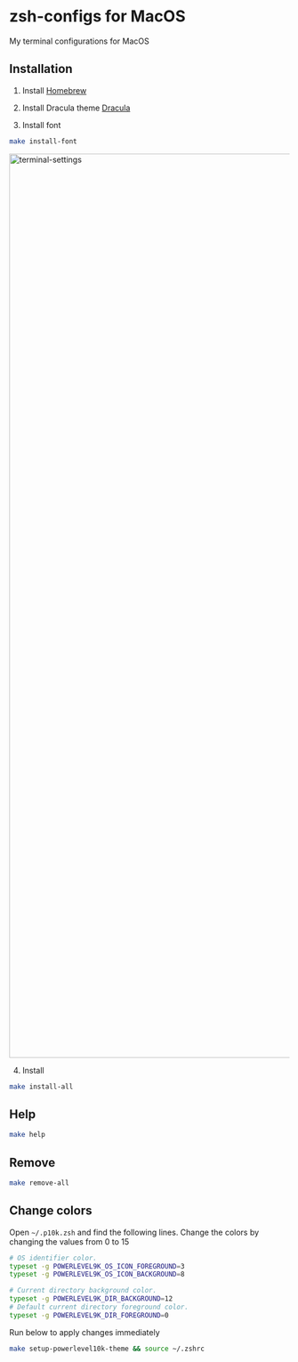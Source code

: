 # zsh-configs for MacOS

My terminal configurations for MacOS

## Installation

1. Install [Homebrew](https://brew.sh/)

2. Install Dracula theme [Dracula](https://draculatheme.com/terminal)

3. Install font

```bash
make install-font
```

<img width="1625" alt="terminal-settings" src="https://github.com/rajanvalencia/zsh-configs/assets/47655366/2bd373a2-38f7-43b6-9ec1-2986e441cd9f">

4. Install

```bash
make install-all
```

## Help

```bash
make help
```

## Remove

```bash
make remove-all
```

## Change colors
Open `~/.p10k.zsh` and find the following lines. Change the colors by changing the values from 0 to 15
```bash
# OS identifier color.
typeset -g POWERLEVEL9K_OS_ICON_FOREGROUND=3
typeset -g POWERLEVEL9K_OS_ICON_BACKGROUND=8

# Current directory background color.
typeset -g POWERLEVEL9K_DIR_BACKGROUND=12
# Default current directory foreground color.
typeset -g POWERLEVEL9K_DIR_FOREGROUND=0
```

Run below to apply changes immediately
```bash
make setup-powerlevel10k-theme && source ~/.zshrc 
```